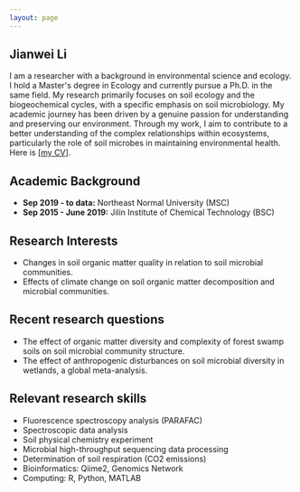 ```yaml
---
layout: page
---
```


## Jianwei Li

I am a researcher with a background in environmental science and ecology. I hold a Master's degree in Ecology and currently pursue a Ph.D. in the same field. My research primarily focuses on soil ecology and the biogeochemical cycles, with a specific emphasis on soil microbiology. My academic journey has been driven by a genuine passion for understanding and preserving our environment. Through my work, I aim to contribute to a better understanding of the complex relationships within ecosystems, particularly the role of soil microbes in maintaining environmental health. Here is [[my CV](https://lijianweicode.github.io/file/CV_Jianwei.pdf)].


## Academic Background

- **Sep 2019 - to data:** Northeast Normal University (MSC)
- **Sep 2015 - June 2019:** Jilin Institute of Chemical Technology (BSC)

## Research Interests

- Changes in soil organic matter quality in relation to soil microbial communities.
- Effects of climate change on soil organic matter decomposition and microbial communities.

## Recent research questions

- The effect of organic matter diversity and complexity of forest swamp soils on soil microbial community structure.
- The effect of anthropogenic disturbances on soil microbial diversity in wetlands, a global meta-analysis.

## Relevant research skills

- Fluorescence spectroscopy analysis (PARAFAC)
- Spectroscopic data analysis
- Soil physical chemistry experiment
- Microbial high-throughput sequencing data processing
- Determination of soil respiration (CO2 emissions)
- Bioinformatics: Qiime2, Genomics Network
- Computing: R, Python, MATLAB
